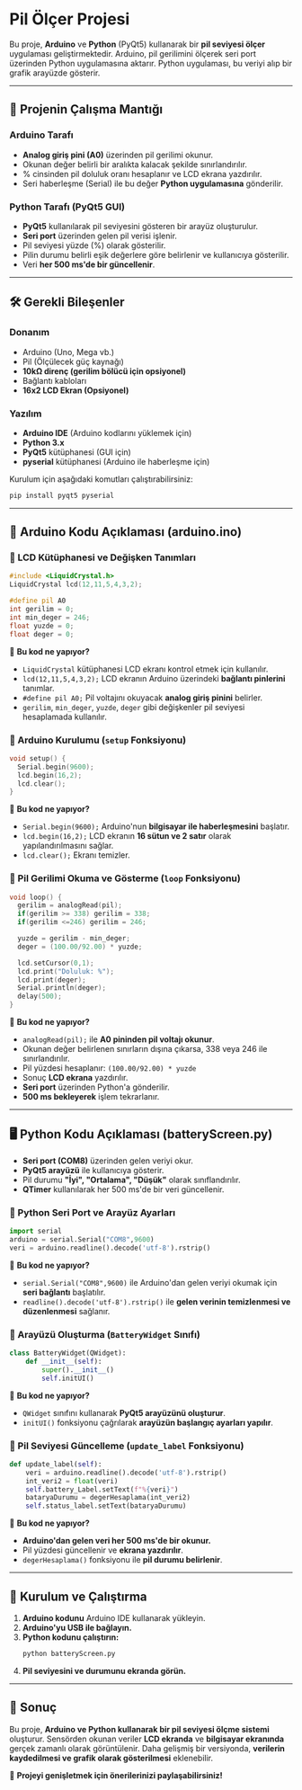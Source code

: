 # Pil Ölçer Projesi

Bu proje, **Arduino** ve **Python** (PyQt5) kullanarak bir **pil seviyesi ölçer** uygulaması geliştirmektedir. Arduino, pil gerilimini ölçerek seri port üzerinden Python uygulamasına aktarır. Python uygulaması, bu veriyi alıp bir grafik arayüzde gösterir.

---

## 🚀 Projenin Çalışma Mantığı

### **Arduino Tarafı**
- **Analog giriş pini (A0)** üzerinden pil gerilimi okunur.
- Okunan değer belirli bir aralıkta kalacak şekilde sınırlandırılır.
- % cinsinden pil doluluk oranı hesaplanır ve LCD ekrana yazdırılır.
- Seri haberleşme (Serial) ile bu değer **Python uygulamasına** gönderilir.

### **Python Tarafı (PyQt5 GUI)**
- **PyQt5** kullanılarak pil seviyesini gösteren bir arayüz oluşturulur.
- **Seri port** üzerinden gelen pil verisi işlenir.
- Pil seviyesi yüzde (%) olarak gösterilir.
- Pilin durumu belirli eşik değerlere göre belirlenir ve kullanıcıya gösterilir.
- Veri **her 500 ms'de bir güncellenir**.

---

## 🛠 Gerekli Bileşenler
### **Donanım**
- Arduino (Uno, Mega vb.)
- Pil (Ölçülecek güç kaynağı)
- **10kΩ direnç (gerilim bölücü için opsiyonel)**
- Bağlantı kabloları
- **16x2 LCD Ekran (Opsiyonel)**

### **Yazılım**
- **Arduino IDE** (Arduino kodlarını yüklemek için)
- **Python 3.x**
- **PyQt5** kütüphanesi (GUI için)
- **pyserial** kütüphanesi (Arduino ile haberleşme için)

Kurulum için aşağıdaki komutları çalıştırabilirsiniz:

```bash
pip install pyqt5 pyserial
```

---

## 📜 Arduino Kodu Açıklaması (arduino.ino)

### **📌 LCD Kütüphanesi ve Değişken Tanımları**
```cpp
#include <LiquidCrystal.h>
LiquidCrystal lcd(12,11,5,4,3,2);

#define pil A0
int gerilim = 0;
int min_deger = 246;
float yuzde = 0;
float deger = 0;
```
📌 **Bu kod ne yapıyor?**  
- `LiquidCrystal` kütüphanesi LCD ekranı kontrol etmek için kullanılır.
- `lcd(12,11,5,4,3,2);` LCD ekranın Arduino üzerindeki **bağlantı pinlerini** tanımlar.
- `#define pil A0;` Pil voltajını okuyacak **analog giriş pinini** belirler.
- `gerilim`, `min_deger`, `yuzde`, `deger` gibi değişkenler pil seviyesi hesaplamada kullanılır.

### **📌 Arduino Kurulumu (`setup` Fonksiyonu)**
```cpp
void setup() {
  Serial.begin(9600);
  lcd.begin(16,2);
  lcd.clear();
}
```
📌 **Bu kod ne yapıyor?**  
- `Serial.begin(9600);` Arduino'nun **bilgisayar ile haberleşmesini** başlatır.
- `lcd.begin(16,2);` LCD ekranın **16 sütun ve 2 satır** olarak yapılandırılmasını sağlar.
- `lcd.clear();` Ekranı temizler.

### **📌 Pil Gerilimi Okuma ve Gösterme (`loop` Fonksiyonu)**
```cpp
void loop() {
  gerilim = analogRead(pil);
  if(gerilim >= 338) gerilim = 338;
  if(gerilim <=246) gerilim = 246;

  yuzde = gerilim - min_deger;
  deger = (100.00/92.00) * yuzde;

  lcd.setCursor(0,1);
  lcd.print("Doluluk: %");
  lcd.print(deger);
  Serial.println(deger);
  delay(500);
}
```
📌 **Bu kod ne yapıyor?**  
- `analogRead(pil);` ile **A0 pininden pil voltajı okunur**.
- Okunan değer belirlenen sınırların dışına çıkarsa, 338 veya 246 ile sınırlandırılır.
- Pil yüzdesi hesaplanır: `(100.00/92.00) * yuzde`
- Sonuç **LCD ekrana** yazdırılır.
- **Seri port** üzerinden Python'a gönderilir.
- **500 ms bekleyerek** işlem tekrarlanır.

---

## 🖥 Python Kodu Açıklaması (batteryScreen.py)

- **Seri port (COM8)** üzerinden gelen veriyi okur.
- **PyQt5 arayüzü** ile kullanıcıya gösterir.
- Pil durumu **"İyi", "Ortalama", "Düşük"** olarak sınıflandırılır.
- **QTimer** kullanılarak her 500 ms'de bir veri güncellenir.

### **📌 Python Seri Port ve Arayüz Ayarları**
```python
import serial
arduino = serial.Serial("COM8",9600)
veri = arduino.readline().decode('utf-8').rstrip()
```
📌 **Bu kod ne yapıyor?**  
- `serial.Serial("COM8",9600)` ile Arduino'dan gelen veriyi okumak için **seri bağlantı** başlatılır.
- `readline().decode('utf-8').rstrip()` ile **gelen verinin temizlenmesi ve düzenlenmesi** sağlanır.

### **📌 Arayüzü Oluşturma (`BatteryWidget` Sınıfı)**
```python
class BatteryWidget(QWidget):
    def __init__(self):
        super().__init__()
        self.initUI()
```
📌 **Bu kod ne yapıyor?**  
- `QWidget` sınıfını kullanarak **PyQt5 arayüzünü oluşturur**.
- `initUI()` fonksiyonu çağrılarak **arayüzün başlangıç ayarları yapılır**.

### **📌 Pil Seviyesi Güncelleme (`update_label` Fonksiyonu)**
```python
def update_label(self):
    veri = arduino.readline().decode('utf-8').rstrip()
    int_veri2 = float(veri)
    self.battery_Label.setText(f"%{veri}")
    bataryaDurumu = degerHesaplama(int_veri2)
    self.status_label.setText(bataryaDurumu)
```
📌 **Bu kod ne yapıyor?**  
- **Arduino'dan gelen veri her 500 ms'de bir okunur.**
- Pil yüzdesi güncellenir ve **ekrana yazdırılır**.
- `degerHesaplama()` fonksiyonu ile **pil durumu belirlenir**.

---

## 🔧 Kurulum ve Çalıştırma

1. **Arduino kodunu** Arduino IDE kullanarak yükleyin.
2. **Arduino'yu USB ile bağlayın.**
3. **Python kodunu çalıştırın:**
   ```bash
   python batteryScreen.py
   ```
4. **Pil seviyesini ve durumunu ekranda görün.**

---

## 📝 Sonuç
Bu proje, **Arduino ve Python kullanarak bir pil seviyesi ölçme sistemi** oluşturur. Sensörden okunan veriler **LCD ekranda** ve **bilgisayar ekranında** gerçek zamanlı olarak görüntülenir. Daha gelişmiş bir versiyonda, **verilerin kaydedilmesi ve grafik olarak gösterilmesi** eklenebilir.

🚀 **Projeyi genişletmek için önerilerinizi paylaşabilirsiniz!**
